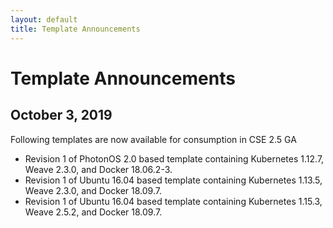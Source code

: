 ```yaml
---
layout: default
title: Template Announcements
---
```

# Template Announcements

## October 3, 2019
Following templates are now available for consumption in CSE 2.5 GA
* Revision 1 of PhotonOS 2.0 based template containing Kubernetes 1.12.7, Weave 2.3.0, and Docker 18.06.2-3.
* Revision 1 of Ubuntu 16.04 based template containing Kubernetes 1.13.5, Weave 2.3.0, and Docker 18.09.7.
* Revision 1 of Ubuntu 16.04 based template containing Kubernetes 1.15.3, Weave 2.5.2, and Docker 18.09.7.
